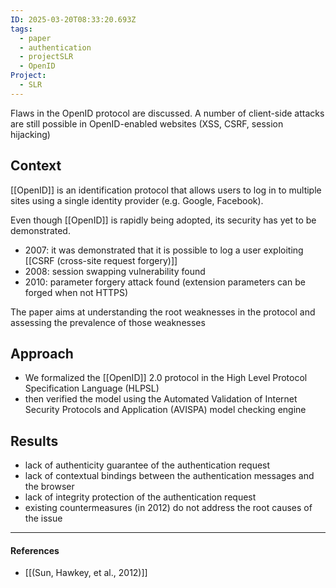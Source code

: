 ```yaml
---
ID: 2025-03-20T08:33:20.693Z
tags:
  - paper
  - authentication
  - projectSLR
  - OpenID
Project:
  - SLR
---
```

Flaws in the OpenID protocol are discussed. A number of client-side attacks are still possible in OpenID-enabled websites (XSS, CSRF, session hijacking)

## Context

[[OpenID]] is an identification protocol that allows users to log in to multiple sites using a single identity provider (e.g. Google, Facebook).

Even though [[OpenID]] is rapidly being adopted, its security has yet to be demonstrated.
- 2007: it was demonstrated that it is possible to log a user exploiting [[CSRF (cross-site request forgery)]]
- 2008: session swapping vulnerability found
- 2010: parameter forgery attack found (extension parameters can be forged when not HTTPS)

The paper aims at understanding the root weaknesses in the protocol and assessing the prevalence of those weaknesses
## Approach

- We formalized the [[OpenID]] 2.0 protocol in the High Level Protocol Specification Language (HLPSL) 
- then verified the model using the Automated Validation of Internet Security Protocols and Application (AVISPA) model checking engine

## Results

- lack of authenticity guarantee of the authentication request
- lack of contextual bindings between the authentication messages and the browser
- lack of integrity protection of the authentication request
- existing countermeasures (in 2012) do not address the root causes of the issue

---
#### References
- [[(Sun, Hawkey, et al., 2012)]]
